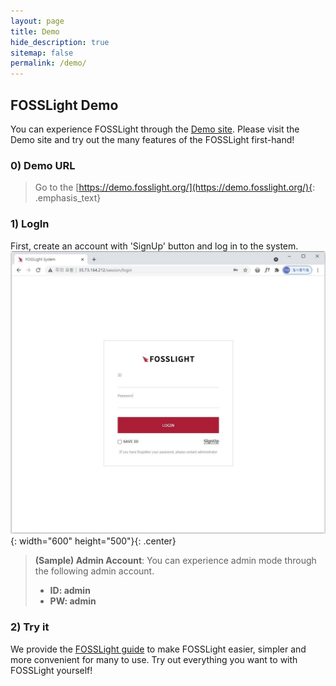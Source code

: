 ```yaml
---
layout: page
title: Demo
hide_description: true
sitemap: false
permalink: /demo/
---
```


## FOSSLight Demo

You can experience FOSSLight through the [Demo site](https://demo.fosslight.org/).
Please visit the Demo site and try out the many features of the FOSSLight first-hand!

### 0) Demo URL

> Go to the [https://demo.fosslight.org/](https://demo.fosslight.org/){: .emphasis_text}

### 1) LogIn

First, create an account with 'SignUp' button and log in to the system.
![FOSSLight Demo](../assets/img/demo/fosslight_demo_site_login.JPG){: width="600" height="500"}{: .center}

> **(Sample) Admin Account**: You can experience admin mode through the following admin account.
>
> - **ID: admin**
> - **PW: admin**

### 2) Try it

We provide the [FOSSLight guide](https://fosslight.org/fosslight-system-guide/) to make FOSSLight easier, simpler and more convenient for many to use.
Try out everything you want to with FOSSLight yourself!
